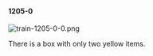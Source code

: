 #### 1205-0
![train-1205-0-0.png](https://github.com/lil-lab/nlvr/raw/master/nlvr/train/images/12/train-1205-0-0.png "train-1205-0-0.png")

There is a box with only two yellow items.